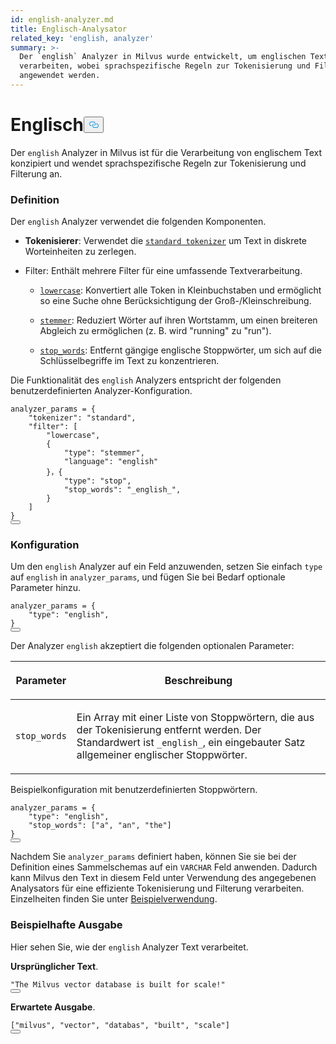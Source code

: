 ```yaml
---
id: english-analyzer.md
title: Englisch-Analysator
related_key: 'english, analyzer'
summary: >-
  Der `english` Analyzer in Milvus wurde entwickelt, um englischen Text zu
  verarbeiten, wobei sprachspezifische Regeln zur Tokenisierung und Filterung
  angewendet werden.
---
```

<h1 id="English​" class="common-anchor-header">Englisch<button data-href="#English​" class="anchor-icon" translate="no">
      <svg translate="no"
        aria-hidden="true"
        focusable="false"
        height="20"
        version="1.1"
        viewBox="0 0 16 16"
        width="16"
      >
        <path
          fill="#0092E4"
          fill-rule="evenodd"
          d="M4 9h1v1H4c-1.5 0-3-1.69-3-3.5S2.55 3 4 3h4c1.45 0 3 1.69 3 3.5 0 1.41-.91 2.72-2 3.25V8.59c.58-.45 1-1.27 1-2.09C10 5.22 8.98 4 8 4H4c-.98 0-2 1.22-2 2.5S3 9 4 9zm9-3h-1v1h1c1 0 2 1.22 2 2.5S13.98 12 13 12H9c-.98 0-2-1.22-2-2.5 0-.83.42-1.64 1-2.09V6.25c-1.09.53-2 1.84-2 3.25C6 11.31 7.55 13 9 13h4c1.45 0 3-1.69 3-3.5S14.5 6 13 6z"
        ></path>
      </svg>
    </button></h1><p>Der <code translate="no">english</code> Analyzer in Milvus ist für die Verarbeitung von englischem Text konzipiert und wendet sprachspezifische Regeln zur Tokenisierung und Filterung an.</p>
<h3 id="Definition​" class="common-anchor-header">Definition</h3><p>Der <code translate="no">english</code> Analyzer verwendet die folgenden Komponenten.</p>
<ul>
<li><p><strong>Tokenisierer</strong>: Verwendet die <a href="/docs/de/standard-tokenizer.md"><code translate="no">standard tokenizer</code></a> um Text in diskrete Worteinheiten zu zerlegen.</p></li>
<li><p>Filter: Enthält mehrere Filter für eine umfassende Textverarbeitung.</p>
<ul>
<li><p><a href="/docs/de/lowercase-filter.md"><code translate="no">lowercase</code></a>: Konvertiert alle Token in Kleinbuchstaben und ermöglicht so eine Suche ohne Berücksichtigung der Groß-/Kleinschreibung.</p></li>
<li><p><a href="/docs/de/stemmer-filter.md"><code translate="no">stemmer</code></a>: Reduziert Wörter auf ihren Wortstamm, um einen breiteren Abgleich zu ermöglichen (z. B. wird "running" zu "run").</p></li>
<li><p><a href="/docs/de/stop-filter.md"><code translate="no">stop_words</code></a>: Entfernt gängige englische Stoppwörter, um sich auf die Schlüsselbegriffe im Text zu konzentrieren.</p></li>
</ul></li>
</ul>
<p>Die Funktionalität des <code translate="no">english</code> Analyzers entspricht der folgenden benutzerdefinierten Analyzer-Konfiguration.</p>
<pre><code translate="no" class="language-python">analyzer_params = {​
    <span class="hljs-string">&quot;tokenizer&quot;</span>: <span class="hljs-string">&quot;standard&quot;</span>,​
    <span class="hljs-string">&quot;filter&quot;</span>: [​
        <span class="hljs-string">&quot;lowercase&quot;</span>,​
        {​
            <span class="hljs-string">&quot;type&quot;</span>: <span class="hljs-string">&quot;stemmer&quot;</span>,​
            <span class="hljs-string">&quot;language&quot;</span>: <span class="hljs-string">&quot;english&quot;</span>​
        }，{​
            <span class="hljs-string">&quot;type&quot;</span>: <span class="hljs-string">&quot;stop&quot;</span>,​
            <span class="hljs-string">&quot;stop_words&quot;</span>: <span class="hljs-string">&quot;_english_&quot;</span>,​
        }​
    ]​
}​
<button class="copy-code-btn"></button></code></pre>
<h3 id="Configuration​" class="common-anchor-header">Konfiguration</h3><p>Um den <code translate="no">english</code> Analyzer auf ein Feld anzuwenden, setzen Sie einfach <code translate="no">type</code> auf <code translate="no">english</code> in <code translate="no">analyzer_params</code>, und fügen Sie bei Bedarf optionale Parameter hinzu.</p>
<pre><code translate="no" class="language-python">analyzer_params = {​
    <span class="hljs-string">&quot;type&quot;</span>: <span class="hljs-string">&quot;english&quot;</span>,​
}​
<button class="copy-code-btn"></button></code></pre>
<p>Der Analyzer <code translate="no">english</code> akzeptiert die folgenden optionalen Parameter: </p>
<table data-block-token="YMmUdQtabozHZnxC09QcajU0nvd"><thead><tr><th data-block-token="N1Qfdbd9Vok7mkx0OGpcx49cnUM" colspan="1" rowspan="1"><p data-block-token="PxYUdGyrMoa4x5x3sCpcF7JLn1e">Parameter</p>
</th><th data-block-token="WIQKdcE3coxEirxwmpucXGuin7f" colspan="1" rowspan="1"><p data-block-token="VAHCdZFTkoeSJNxgPmicGnOZnWh">Beschreibung</p>
</th></tr></thead><tbody><tr><td data-block-token="NzThd1pxQoektPxhqrQc7Oxcnhl" colspan="1" rowspan="1"><p data-block-token="SW6SdE2iyohhGaxQIfpcjZfCnBx"><code translate="no">stop_words</code></p>
</td><td data-block-token="KSAbdmKPCowsR7x7UO8c8ngFnnh" colspan="1" rowspan="1"><p data-block-token="F3E1dFjL3oUrl5xWq3ucpVPon7c">Ein Array mit einer Liste von Stoppwörtern, die aus der Tokenisierung entfernt werden. Der Standardwert ist <code translate="no">_english_</code>, ein eingebauter Satz allgemeiner englischer Stoppwörter.</p>
</td></tr></tbody></table>
<p>Beispielkonfiguration mit benutzerdefinierten Stoppwörtern.</p>
<pre><code translate="no" class="language-python">analyzer_params = {​
    <span class="hljs-string">&quot;type&quot;</span>: <span class="hljs-string">&quot;english&quot;</span>,​
    <span class="hljs-string">&quot;stop_words&quot;</span>: [<span class="hljs-string">&quot;a&quot;</span>, <span class="hljs-string">&quot;an&quot;</span>, <span class="hljs-string">&quot;the&quot;</span>]​
}​
<button class="copy-code-btn"></button></code></pre>
<p>Nachdem Sie <code translate="no">analyzer_params</code> definiert haben, können Sie sie bei der Definition eines Sammelschemas auf ein <code translate="no">VARCHAR</code> Feld anwenden. Dadurch kann Milvus den Text in diesem Feld unter Verwendung des angegebenen Analysators für eine effiziente Tokenisierung und Filterung verarbeiten. Einzelheiten finden Sie unter <a href="/docs/de/analyzer-overview.md#Example-use">Beispielverwendung</a>.</p>
<h3 id="Example-output​" class="common-anchor-header">Beispielhafte Ausgabe</h3><p>Hier sehen Sie, wie der <code translate="no">english</code> Analyzer Text verarbeitet.</p>
<p><strong>Ursprünglicher Text</strong>.</p>
<pre><code translate="no" class="language-python"><span class="hljs-string">&quot;The Milvus vector database is built for scale!&quot;</span>​
<button class="copy-code-btn"></button></code></pre>
<p><strong>Erwartete Ausgabe</strong>.</p>
<pre><code translate="no" class="language-python">[<span class="hljs-string">&quot;milvus&quot;</span>, <span class="hljs-string">&quot;vector&quot;</span>, <span class="hljs-string">&quot;databas&quot;</span>, <span class="hljs-string">&quot;built&quot;</span>, <span class="hljs-string">&quot;scale&quot;</span>]​
<button class="copy-code-btn"></button></code></pre>
